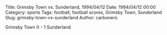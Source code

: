Title: Grimsby Town vs. Sunderland, 1994/04/12
Date: 1994/04/12 00:00
Category: sports
Tags: football, football scores, Grimsby Town, Sunderland
Slug: grimsby-town-vs-sunderland
Author: carbonero


Grimsby Town 0 - 1 Sunderland
